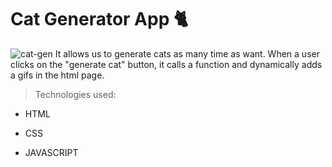 # Cat Generator App 🐈

![cat-gen](https://user-images.githubusercontent.com/72425181/124359980-e6066e00-dc44-11eb-89fc-a5cebac44357.png)
It allows us to generate cats as many time as want. When a user clicks on the "generate cat" button, it calls a function and dynamically adds a gifs in the html page. 
>Technologies used: 
- HTML
- CSS

- JAVASCRIPT
